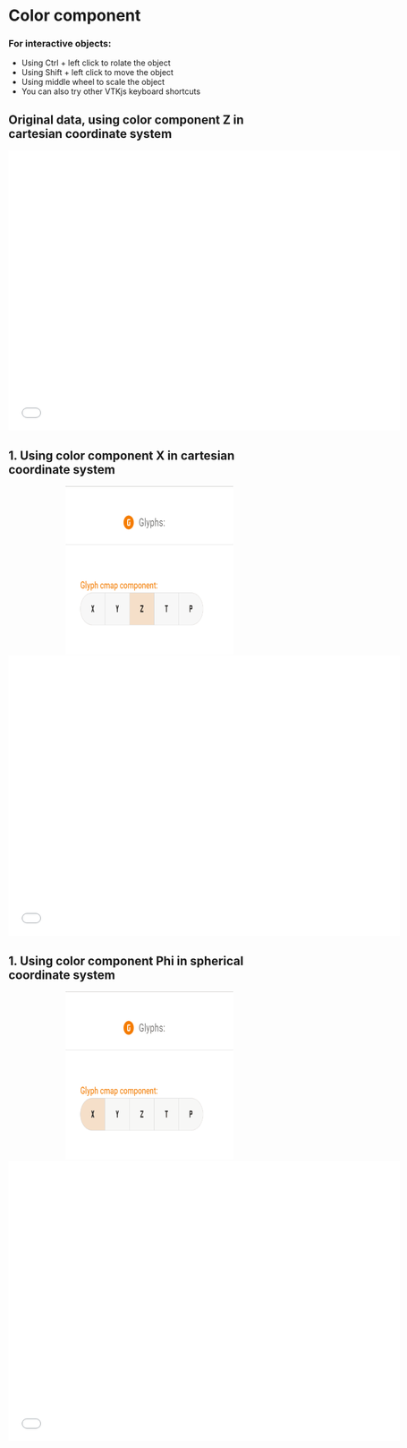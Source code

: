 
# Color component


### For interactive objects:
* Using Ctrl + left click to rolate the object
* Using Shift + left click to move the object
* Using middle wheel to scale the object
* You can also try other VTKjs keyboard shortcuts

## Original data, using color component Z in cartesian coordinate system

<div style="text-align: center;">
<iframe width=700, height=500 frameBorder=0 seamless="seamless" scrolling="no" src="/assets/html/change_color_original.html"></iframe>
</div>


## 1. Using color component X in cartesian coordinate system


<div style="text-align: center;">
<img width=300, height=300 src="/assets/gif/change_color_X.gif" draggable="false">
</div>

<div style="text-align: center;">
<iframe width=700, height=500 frameBorder=0 seamless="seamless" scrolling="no" src="/assets/html/change_color_X.html"></iframe>
</div>


## 1. Using color component Phi in spherical coordinate system


<div style="text-align: center;">
<img width=300, height=300 src="/assets/gif/change_color_phi.gif" draggable="false">
</div>

<div style="text-align: center;">
<iframe width=700, height=500 frameBorder=0 seamless="seamless" scrolling="no" src="/assets/html/change_color_phi.html"></iframe>
</div>


